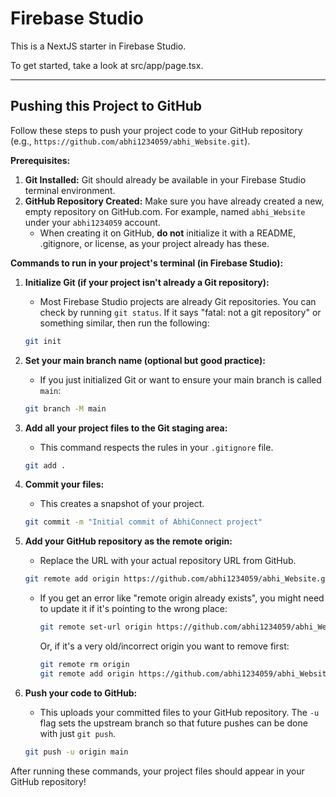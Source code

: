 # Firebase Studio

This is a NextJS starter in Firebase Studio.

To get started, take a look at src/app/page.tsx.

---

## Pushing this Project to GitHub

Follow these steps to push your project code to your GitHub repository (e.g., `https://github.com/abhi1234059/abhi_Website.git`).

**Prerequisites:**

1.  **Git Installed:** Git should already be available in your Firebase Studio terminal environment.
2.  **GitHub Repository Created:** Make sure you have already created a new, empty repository on GitHub.com. For example, named `abhi_Website` under your `abhi1234059` account.
    *   When creating it on GitHub, **do not** initialize it with a README, .gitignore, or license, as your project already has these.

**Commands to run in your project's terminal (in Firebase Studio):**

1.  **Initialize Git (if your project isn't already a Git repository):**
    *   Most Firebase Studio projects are already Git repositories. You can check by running `git status`. If it says "fatal: not a git repository" or something similar, then run the following:
    ```bash
    git init
    ```

2.  **Set your main branch name (optional but good practice):**
    *   If you just initialized Git or want to ensure your main branch is called `main`:
    ```bash
    git branch -M main
    ```

3.  **Add all your project files to the Git staging area:**
    *   This command respects the rules in your `.gitignore` file.
    ```bash
    git add .
    ```

4.  **Commit your files:**
    *   This creates a snapshot of your project.
    ```bash
    git commit -m "Initial commit of AbhiConnect project"
    ```

5.  **Add your GitHub repository as the remote origin:**
    *   Replace the URL with your actual repository URL from GitHub.
    ```bash
    git remote add origin https://github.com/abhi1234059/abhi_Website.git
    ```
    *   If you get an error like "remote origin already exists", you might need to update it if it's pointing to the wrong place:
        ```bash
        git remote set-url origin https://github.com/abhi1234059/abhi_Website.git
        ```
        Or, if it's a very old/incorrect origin you want to remove first:
        ```bash
        git remote rm origin
        git remote add origin https://github.com/abhi1234059/abhi_Website.git
        ```

6.  **Push your code to GitHub:**
    *   This uploads your committed files to your GitHub repository. The `-u` flag sets the upstream branch so that future pushes can be done with just `git push`.
    ```bash
    git push -u origin main
    ```

After running these commands, your project files should appear in your GitHub repository!
